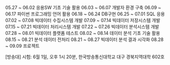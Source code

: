 05.27 ~ 06.02   응용SW 기초 기술 활용
06.03 ~ 06.07   개발자 환경 구축
06.09 ~ 06.17   파이썬 프로그래밍 언어 활용
06.18 ~ 06.24   DB구현
06.25 ~ 07.01   SQL 응용
07.02 ~ 07.08   빅데이터 수집시스템 개발
07.09 ~ 07.14   빅데이터 저장시스템 개발
07.15 ~ 07.21   빅데이터 처리시스템 개발
07.22 ~ 07.26   빅데이터 분석시스템 개발
07.28 ~ 08.01   빅데이터 플랫폼 테스트
08.02 ~ 08.14   데이터 분석 기초 기술 활용
08.15 ~ 08.21   분석 데이터 전처리
08.21 ~ 08.27   빅데이터 분석 결과 시각화
08.28 ~ 09.09   프로젝트

[방송대]
시험: 6월 1일, 오후 1시 20분, 한국방송통신대학교 대구 경북지역대학 602호
